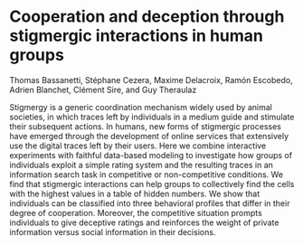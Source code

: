 # Cooperation and deception through stigmergic interactions in human groups

Thomas Bassanetti, Stéphane Cezera, Maxime Delacroix, Ramón Escobedo, Adrien Blanchet, Clément Sire, and Guy Theraulaz

Stigmergy is a generic coordination mechanism widely used by animal societies, in which traces left by individuals in a medium guide and stimulate their subsequent actions. In humans, new forms of stigmergic processes have emerged through the development of online services that extensively use the digital traces left by their users. Here we combine interactive experiments with faithful data-based modeling to investigate how groups of individuals exploit a simple rating system and the resulting traces in an information search task in competitive or non-competitive conditions. We find that stigmergic interactions can help groups to collectively find the cells with the highest values in a table of hidden numbers. We show that individuals can be classified into three behavioral profiles that differ in their degree of cooperation. Moreover, the competitive situation prompts individuals to give deceptive ratings and reinforces the weight of private information versus social information in their decisions.
